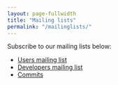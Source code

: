 ```yaml
---
layout: page-fullwidth
title: "Mailing lists"
permalink: "/mailinglists/"
---
```


Subscribe to our mailing lists below:

* [Users mailing list](http://groups.google.com/group/webanno-user)
* [Developers mailing list](http://groups.google.com/group/webanno-dev)
* [Commits](http://groups.google.com/group/webanno-commits)
